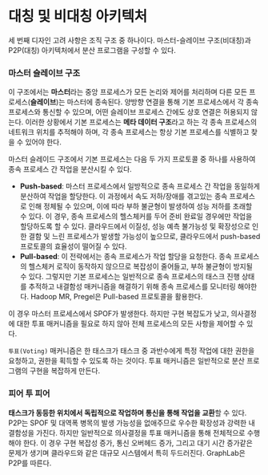 # 대칭 및 비대칭 아키텍처

세 번째 디자인 고려 사항은 조직 구조 중 하나이다. 마스터-슬레이브 구조(비대칭)과 P2P(대칭) 아키텍처에서 분산 프로그램을 구성할 수 있다.

### 마스터 슬레이브 구조

이 구조에서는 **마스터**라는 중앙 프로세스가 모든 논리와 제어를 처리하며 다른 모든 프로세스(**슬레이브**)는 마스터에 종속된다. 양방향 연결을 통해 기본 프로세스에서 각 종속 프로세스와 통신할 수 있으며, 어떤 슬레이브 프로세스 간에도 상호 연결은 허용되지 않는다. 이러한 상황에서 기본 프로세스는 **메타 데이터 구조**라고 하는 각 종속 프로세스의 네트워크 위치를 추적해야 하며, 각 종속 프로세스는 항상 기본 프로세스를 식별하고 찾을 수 있어야 한다.

마스터 슬레이드 구조에서 기본 프로세스는 다음 두 가지 프로토콜 중 하나를 사용하여 종속 프로세스 간 작업을 분산시킬 수 있다.

- **Push-based**: 마스터 프로세스에서 일방적으로 종속 프로세스 간 작업을 동일하게 분산하여 작업을 할당한다. 이 과정에서 속도 저하/장애를 겪고있는 종속 프로세스로 인해 정체될 수 있으며, 이에 따라 부하 불균형이 발생하여 성능 저하를 초래할 수 있다. 이 경우, 종속 프로세스의 헬스체커를 두어 준비 완료일 경우에만 작업을 할당하도록 할 수 있다. 클라우드에서 이질성, 성능 예측 불가능성 및 확장성으로 인한 결함 및 느린 프로세스가 발생할 가능성이 높으므로, 클라우드에서 push-based 프로토콜의 효율성이 떨어질 수 있다.
- **Pull-based**: 이 전략에서는 종속 프로세스가 작업 할당을 요청한다. 종속 프로세스의 헬스체커 로직이 동작하지 않으므로 복잡성이 줄어들고, 부하 불균형이 방지될 수 있다. 그렇지만 기본 프로세스는 일반적으로 종속 프로세스의 태스크 진행 상태를 추적하고 내결함성 매커니즘을 해결하기 위해 종속 프로세스를 모니터링 해야한다. Hadoop MR, Pregel은 Pull-based 프로토콜을 활용한다.

이 경우 마스터 프로세스에서 SPOF가 발생한다. 하지만 구현 복잡도가 낮고, 의사결정에 대한 투표 매커니즘을 필요로 하지 않아 전체 프로세스의 모든 사항을 제어할 수 있다. 

`투표(Voting)` 매커니즘은 한 태스크가 태스크 중 과반수에게 특정 작업에 대한 권한을 요청하고, 권한을 획득할 수 있도록 하는 것이다. 투표 매커니즘은 일반적으로 분산 프로그램의 구현을 복잡하게 만든다.

### 피어 투 피어

**태스크가 동등한 위치에서 독립적으로 작업하며 통신을 통해 작업을 교환**할 수 있다. P2P는 SPOF 및 대역폭 병목의 발생 가능성을 없애주므로 우수한 확장성과 강력한 내결함성을 가진다. 하지만 일반적으로 의사결정을 투표 매커니즘을 통해 전체적으로 수행해야 한다. 이 경우 구현 복잡성 증가, 통신 오버헤드 증가, 그리고 대기 시간 증가같은 문제가 생기며 클라우드와 같은 대규모 시스템에서 특히 두드러진다. GraphLab은 P2P를 따른다.
